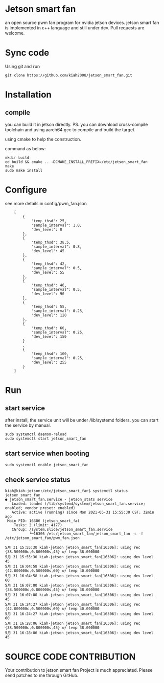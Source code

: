 # Jetson smart fan
an open source pwm fan program for nvidia jetson devices.
jetson smart fan is implemented in c++ language and still under dev. Pull requests are welcome.

# Sync code
Using git and run 
```
git clone https://github.com/kiah2008/jetson_smart_fan.git
```

# Installation
## compile

you can build it in jetson directly.
PS. you can download cross-compile toolchain and using aarch64 gcc to compile and build the target.

using cmake to help the construction.

command as below:

```
mkdir build
cd build && cmake .. -DCMAKE_INSTALL_PREFIX=/etc/jetson_smart_fan
make
sudo make install
```

# Configure
see more details  in config/pwm_fan.json
```
    [
        {
            "temp_thsd": 25,
            "sample_interval": 1.0,
            "dev_level": 0
        },
        {
            "temp_thsd": 38.5,
            "sample_interval": 0.8,
            "dev_level": 45
        },
        {
            "temp_thsd": 42,
            "sample_interval": 0.5,
            "dev_level": 55
        },
        {
            "temp_thsd": 46,
            "sample_interval": 0.5,
            "dev_level": 90
        },
        {
            "temp_thsd": 55,
            "sample_interval": 0.25,
            "dev_level": 120
        },
        {
            "temp_thsd": 60,
            "sample_interval": 0.25,
            "dev_level": 150
        }
        ,
        {
            "temp_thsd": 100,
            "sample_interval": 0.25,
            "dev_level": 255
        }
    ]
```

# Run
## start service
after install, the service unit will be under /lib/systemd folders.
you can start the service by manual.

```
sudo systemctl daemon-reload
sudo systemctl start jetson_smart_fan
```
## start service when booting
```
sudo systemctl enable jetson_smart_fan
```

## check service status

```
kiah@kiah-jetson:/etc/jetson_smart_fan$ systemctl status jetson_smart_fan
● jetson_smart_fan.service - jetson_stats service
   Loaded: loaded (/lib/systemd/system/jetson_smart_fan.service; enabled; vendor preset: enabled)
   Active: active (running) since Mon 2021-05-31 15:55:30 CST; 32min ago
 Main PID: 16306 (jetson_smart_fa)
    Tasks: 2 (limit: 4177)
   CGroup: /system.slice/jetson_smart_fan.service
           └─16306 /etc/jetson_smart_fan/jetson_smart_fan -s -f /etc/jetson_smart_fan/pwm_fan.json

5月 31 15:55:30 kiah-jetson jetson_smart_fan[16306]: using rec {38.500000c,0.800000s,45} w/ temp 38.000000
5月 31 15:55:30 kiah-jetson jetson_smart_fan[16306]: using dev level 45
5月 31 16:04:58 kiah-jetson jetson_smart_fan[16306]: using rec {42.000000c,0.500000s,60} w/ temp 40.000000
5月 31 16:04:58 kiah-jetson jetson_smart_fan[16306]: using dev level 60
5月 31 16:07:00 kiah-jetson jetson_smart_fan[16306]: using rec {38.500000c,0.800000s,45} w/ temp 38.000000
5月 31 16:07:00 kiah-jetson jetson_smart_fan[16306]: using dev level 45
5月 31 16:24:27 kiah-jetson jetson_smart_fan[16306]: using rec {42.000000c,0.500000s,60} w/ temp 40.000000
5月 31 16:24:27 kiah-jetson jetson_smart_fan[16306]: using dev level 60
5月 31 16:28:06 kiah-jetson jetson_smart_fan[16306]: using rec {38.500000c,0.800000s,45} w/ temp 38.000000
5月 31 16:28:06 kiah-jetson jetson_smart_fan[16306]: using dev level 45
```


# SOURCE CODE CONTRIBUTION

Your contribution to jetson smart fan Project is much appreciated.
Please send patches to me through GitHub.